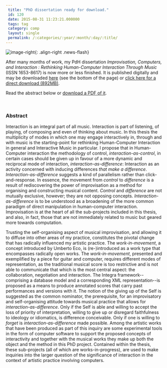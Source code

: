 ```yaml
---
 title: "PhD dissertation ready for download."
 id: 120
 date: 2015-08-31 11:23:21.000000
 tags: tag
 category: comp
 layout: single
 permalink: /:categories/:year/:month/:day/:title/
---
```

![image-right](/assets/images/){: .align-right .news-flash}

After many months of work, my PdH dissertation <em>Improvisation, Computers, and Interaction : Rethinking Human-Computer Interaction Through Music</em> (ISSN 1653-8617) is now more or less finished. It is published digitally and may be downloaded <a href="http://lup.lub.lu.se/luur/download?func=downloadFile&recordOId=1239899&fileOId=1242295">here</a> (see the bottom of the page) or <a href="http://lup.lub.lu.se/luur/download?func=downloadFile&recordOId=1239899&fileOId=1242295">click here for a direct download (892MB)</a>.




Read the abstract below or <a href="http://www.henrikfrisk.com/diary/files/Abstract-layout.pdf">download a PDF of it</a>.


<br /><H3>
Abstract
</H3>

<P>
Interaction is an integral part of all music. Interaction is part of listening, of playing, of composing and even of thinking about music. In this thesis the multiplicity of modes in which one may engage interactively in, through and with music is the starting-point for rethinking <A NAME="51"></A><A NAME="52"></A>Human-Computer Interaction in general and Interactive Music in particular. I propose that in <A NAME="53"></A><A NAME="54"></A>Human-Computer interaction the methodology of control, <I><A NAME="55"></A>interaction-as-control</I>, in certain cases should be given up in favour of a more dynamic and reciprocal mode of interaction, <I><A NAME="56"></A><A NAME="57"></A>interaction-as-difference</I>: Interaction as an activity concerned with inducing differences <I>that make a difference</I>. <I><A NAME="59"></A><A NAME="60"></A>Interaction-as-difference</I> suggests a kind of parallelism rather than click-and-response. In essence, the movement from <I>control</I> to <I>difference</I> is a result of rediscovering the power of improvisation as a method for organising and constructing musical content. <I>Control</I> and <I>difference</I> are not mutually exclusive, however; they are not opposing concepts. <I>Interaction-as-difference</I> is to be understood as a broadening of the more common paradigm of direct manipulation in <A NAME="66"></A><A NAME="67"></A>human-computer interaction. Improvisation is at the heart of all the sub-projects included in this thesis, and also, in fact, those that are not immediately related to music but geared more towards computation.



<P>
Trusting the self-organising aspect of musical improvisation, and allowing it to diffuse into other areas of my practice, constitutes the pivotal change that has radically influenced my artistic practice. The <I>work-in-movement</I>, a concept introduced by Umberto Eco, is (re-)introduced as a work type that encompasses radically open works. The <I>work-in-movement</I>, presented and exemplified by a piece for guitar and computer, requires different modes of representation, as the traditional musical score is too restrictive and is not able to communicate that which is the most central aspect: the collaboration, negotiation and interaction. The Integra framework--comprising a database model and a corresponding XML representation--is proposed as a means to produce annotated scores that carry past performances and versions with it. The notion of the giving up of the <A NAME="70"></A>Self is suggested as the common nominator, the prerequisite, for an improvisatory and self-organising attitude towards musical practice that allows for <I>interaction-as-difference</I>. Only if the <A NAME="72"></A>Self is able and willing to accept the loss of priority of interpretation, willing to give up or disregard faithfulness to ideology or idiomatics, is difference conceivable. Only if one is willing to <I>forget</I> is <I><A NAME="74"></A><A NAME="75"></A>interaction-as-difference</I> made possible. Among the artistic works that have been produced as part of this inquiry are some experimental tools in the form of computer <A NAME="76"></A>software to support the proposed concepts of interactivity and together with the musical works they make up both the object and the method in this PhD project. Contained within the thesis, these sub-projects (all of which are works-in-progress), are used to make inquiries into the larger question of the significance of interaction in the context of artistic practice involving computers.


